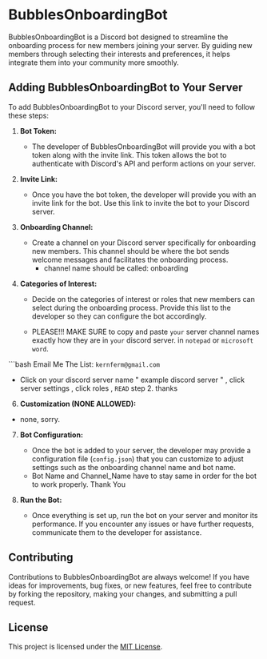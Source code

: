 # BubblesOnboardingBot

BubblesOnboardingBot is a Discord bot designed to streamline the onboarding process for new members joining your server. By guiding new members through selecting their interests and preferences, it helps integrate them into your community more smoothly.

## Adding BubblesOnboardingBot to Your Server

To add BubblesOnboardingBot to your Discord server, you'll need to follow these steps:

1. **Bot Token:**
   - The developer of BubblesOnboardingBot will provide you with a bot token along with the invite link. This token allows the bot to authenticate with Discord's API and perform actions on your server.

2. **Invite Link:**
   - Once you have the bot token, the developer will provide you with an invite link for the bot. Use this link to invite the bot to your Discord server.

3. **Onboarding Channel:**
   - Create a channel on your Discord server specifically for onboarding new members. This channel should be where the bot sends welcome messages and facilitates the onboarding process.
     - channel name should be called:  onboarding

4. **Categories of Interest:**
   - Decide on the categories of interest or roles that new members can select during the onboarding process. Provide this list to the developer so they can configure the bot accordingly.

   - PLEASE!!! MAKE SURE to copy and paste `your` server channel names exactly how they are in `your` discord server. in `notepad` or `microsoft word`.

```bash Email Me The List:  `kernferm@gmail.com`
   - Click on your discord server name " example discord server " , click server settings , click roles , `READ` step 2. thanks

6. **Customization (NONE ALLOWED):**
 - none, sorry. 

7. **Bot Configuration:**
   - Once the bot is added to your server, the developer may provide a configuration file (`config.json`) that you can customize to adjust settings such as the onboarding channel name and bot name.
   - Bot Name and Channel_Name have to stay same in order for the bot to work properly. Thank You

8. **Run the Bot:**
   - Once everything is set up, run the bot on your server and monitor its performance. If you encounter any issues or have further requests, communicate them to the developer for assistance.

## Contributing

Contributions to BubblesOnboardingBot are always welcome! If you have ideas for improvements, bug fixes, or new features, feel free to contribute by forking the repository, making your changes, and submitting a pull request.

## License

This project is licensed under the [MIT License](LICENSE).
